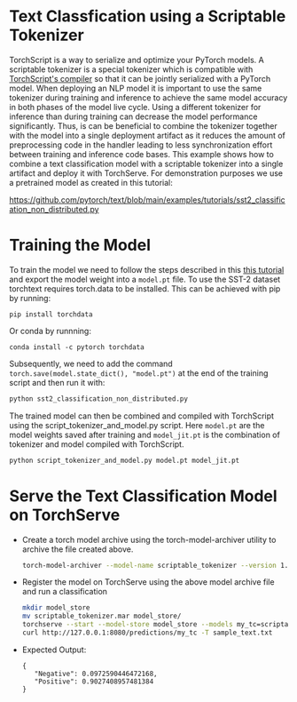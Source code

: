 # Text Classfication using a Scriptable Tokenizer

TorchScript is a way to serialize and optimize your PyTorch models.
A scriptable tokenizer is a special tokenizer which is compatible with [TorchScript's compiler](https://pytorch.org/docs/stable/jit.html) so that it can be jointly serialized with a PyTorch model.
When deploying an NLP model it is important to use the same tokenizer during training and inference to achieve the same model accuracy in both phases of the model live cycle.
Using a different tokenizer for inference than during training can decrease the model performance significantly.
Thus, is can be beneficial to combine the tokenizer together with the model into a single deployment artifact as it reduces the amount of preprocessing code in the handler leading to less synchronization effort between training and inference code bases.
This example shows how to combine a text classification model with a scriptable tokenizer into a single artifact and deploy it with TorchServe.
For demonstration purposes we use a pretrained model as created in this tutorial:

https://github.com/pytorch/text/blob/main/examples/tutorials/sst2_classification_non_distributed.py


# Training the Model

To train the model we need to follow the steps described in this [this tutorial](https://github.com/pytorch/text/blob/main/examples/tutorials/sst2_classification_non_distributed.py) and export the model weight into a ```model.pt``` file.
To use the SST-2 dataset torchtext requires torch.data to be installed.
This can be achieved with pip by running:

```
pip install torchdata
```

Or conda by runnning:

```
conda install -c pytorch torchdata
```

Subsequently, we need to add the command ```torch.save(model.state_dict(), "model.pt")``` at the end of the training script and then run it with:

```bash
python sst2_classification_non_distributed.py
```

The trained model can then be combined and compiled with TorchScript using the script_tokenizer_and_model.py script. Here ```model.pt``` are the model weights saved after training and ```model_jit.pt``` is the combination of tokenizer and model compiled with TorchScript.

```bash
python script_tokenizer_and_model.py model.pt model_jit.pt
```


# Serve the Text Classification Model on TorchServe

 * Create a torch model archive using the torch-model-archiver utility to archive the file created above.

    ```bash
    torch-model-archiver --model-name scriptable_tokenizer --version 1.0 --serialized-file model_jit.pt --handler handler.py --extra-files "index_to_name.json"
    ```

 * Register the model on TorchServe using the above model archive file and run a classification

    ```bash
    mkdir model_store
    mv scriptable_tokenizer.mar model_store/
    torchserve --start --model-store model_store --models my_tc=scriptable_tokenizer.mar
    curl http://127.0.0.1:8080/predictions/my_tc -T sample_text.txt
    ```
 * Expected Output:
    ```
   {
       "Negative": 0.0972590446472168,
       "Positive": 0.9027408957481384
   }
   ```
